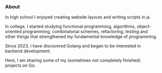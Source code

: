 ### About
In high school I enjoyed creating website layouts and writing scripts in js.

In college, I started studying functional programming, algorithms, object-oriented programming, combinatorial schemes, refactoring, testing and other things that strengthened my fundamental knowledge of programming.

Since 2023, I have discovered Golang and began to be interested in backend development.

Here, I am sharing some of my (sometimes not completely finished) projects on Go.
